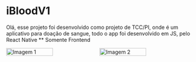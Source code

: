 # iBloodV1

Olá, esse projeto foi desenvolvido como projeto de TCC/PI, onde é um aplicativo para doação de sangue, todo o app foi desenvolvido em JS, pelo React Native
** Somente Frontend

<div style="display: flex; justify-content: center;">
  <img src="https://github.com/tardisblink/iBloodV1/assets/78121096/957e7de5-575b-411f-a2e8-39b6c30b5e0f" alt="Imagem 1" style="width: 50%;">
  <img src="https://github.com/tardisblink/iBloodV1/assets/78121096/17d8b4a0-38a8-4087-8fa4-d9cd9aec21a7" alt="Imagem 2" style="width: 50%;">
</div>

